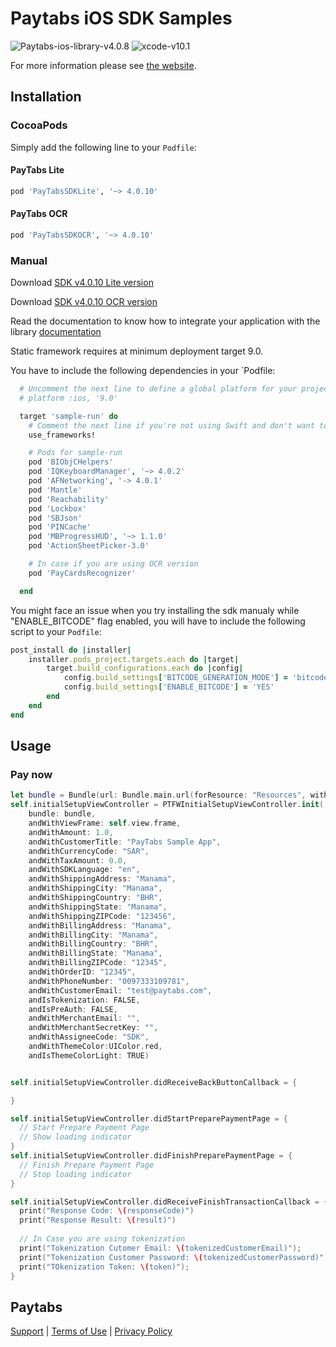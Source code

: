 Paytabs iOS SDK Samples
========
![Paytabs-ios-library-v4.0.8](https://img.shields.io/badge/Paytabs%20IOS%20library-v4.0.8-green.svg)
![xcode-v10.1](https://img.shields.io/badge/xcode-v10.1-green.svg)

For more information please see [the website][1].


## Installation

### CocoaPods

Simply add the following line to your `Podfile`:

#### PayTabs Lite

```ruby
pod 'PayTabsSDKLite', '~> 4.0.10'
```

#### PayTabs OCR

```ruby
pod 'PayTabsSDKOCR', '~> 4.0.10'
```

### Manual

Download [SDK v4.0.10 Lite version](https://raw.githubusercontent.com/paytabscom/paytabs-ios-library-sample/master/sdk/ios_sdk-v4.0.10-lite.zip)

Download [SDK v4.0.10 OCR version](https://raw.githubusercontent.com/paytabscom/paytabs-ios-library-sample/master/sdk/ios_sdk-v4.0.10-ocr.zip)



Read the documentation to know how to integrate your application with the library
[documentation](https://dev.paytabs.com/docs/ios/)


Static framework requires at minimum deployment target 9.0.

You have to include the following dependencies in your  `Podfile:
```ruby
  # Uncomment the next line to define a global platform for your project
  # platform :ios, '9.0'

  target 'sample-run' do
    # Comment the next line if you're not using Swift and don't want to use dynamic frameworks
    use_frameworks!

    # Pods for sample-run
    pod 'BIObjCHelpers'
    pod 'IQKeyboardManager', '~> 4.0.2'
    pod 'AFNetworking', '-> 4.0.1'
    pod 'Mantle'
    pod 'Reachability'
    pod 'Lockbox'
    pod 'SBJson'
    pod 'PINCache'
    pod 'MBProgressHUD', '~> 1.1.0'
    pod 'ActionSheetPicker-3.0'

    # In case if you are using OCR version 
    pod 'PayCardsRecognizer'

  end
```

You might face an issue when you try installing the sdk manualy while "ENABLE_BITCODE" flag enabled, you will have to include the following script to your `Podfile`:

```ruby
post_install do |installer|
    installer.pods_project.targets.each do |target|
        target.build_configurations.each do |config|
            config.build_settings['BITCODE_GENERATION_MODE'] = 'bitcode'
            config.build_settings['ENABLE_BITCODE'] = 'YES'
        end
    end
end
```
## Usage

### Pay now

```Swift
let bundle = Bundle(url: Bundle.main.url(forResource: "Resources", withExtension: "bundle")!)
self.initialSetupViewController = PTFWInitialSetupViewController.init(
    bundle: bundle,
    andWithViewFrame: self.view.frame,
    andWithAmount: 1.0,
    andWithCustomerTitle: "PayTabs Sample App",
    andWithCurrencyCode: "SAR",
    andWithTaxAmount: 0.0,
    andWithSDKLanguage: "en",
    andWithShippingAddress: "Manama",
    andWithShippingCity: "Manama",
    andWithShippingCountry: "BHR",
    andWithShippingState: "Manama",
    andWithShippingZIPCode: "123456",
    andWithBillingAddress: "Manama",
    andWithBillingCity: "Manama",
    andWithBillingCountry: "BHR",
    andWithBillingState: "Manama",
    andWithBillingZIPCode: "12345",
    andWithOrderID: "12345",
    andWithPhoneNumber: "0097333109781",
    andWithCustomerEmail: "test@paytabs.com",
    andIsTokenization: FALSE,
    andIsPreAuth: FALSE,
    andWithMerchantEmail: "",
    andWithMerchantSecretKey: "",
    andWithAssigneeCode: "SDK",
    andWithThemeColor:UIColor.red,
    andIsThemeColorLight: TRUE)


self.initialSetupViewController.didReceiveBackButtonCallback = {

}

self.initialSetupViewController.didStartPreparePaymentPage = {
  // Start Prepare Payment Page
  // Show loading indicator
}
self.initialSetupViewController.didFinishPreparePaymentPage = {
  // Finish Prepare Payment Page
  // Stop loading indicator
}

self.initialSetupViewController.didReceiveFinishTransactionCallback = {(responseCode, result, transactionID, tokenizedCustomerEmail, tokenizedCustomerPassword, token, transactionState) in
  print("Response Code: \(responseCode)")
  print("Response Result: \(result)")
  
  // In Case you are using tokenization
  print("Tokenization Cutomer Email: \(tokenizedCustomerEmail)");
  print("Tokenization Customer Password: \(tokenizedCustomerPassword)");
  print("TOkenization Token: \(token)");
}

```

Paytabs
-------
[Support][2] | [Terms of Use][3] | [Privacy Policy][4]




 [1]: https://dev.paytabs.com/docs/ios/
 [2]: https://www.paytabs.com/en/support/
 [3]: https://www.paytabs.com/en/terms-of-use/
 [4]: https://www.paytabs.com/en/privacy-policy/
